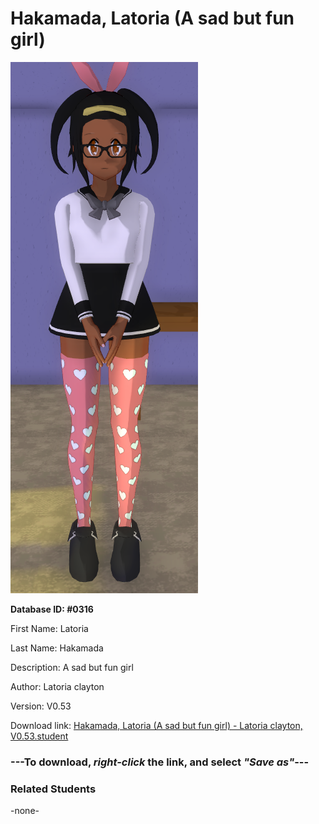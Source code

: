 # Hakamada, Latoria (A sad but fun girl)

<img src="../../Files/Images/Hakamada, Latoria (A sad but fun girl).png" title="Hakamada, Latoria (A sad but fun girl) - Latoria clayton, V0.53">

**Database ID: #0316**

First Name: Latoria

Last Name: Hakamada

Description: A sad but fun girl

Author: Latoria clayton

Version: V0.53

Download link: <a href="https://raw.githubusercontent.com/Arbiter1223/Daigaku-Gurashi-Custom-Students/master/Files/Student%20Files/Hakamada%2C%20Latoria%20(A%20sad%20but%20fun%20girl)%20-%20Latoria%20clayton%2C%20V0.53.student">Hakamada, Latoria (A sad but fun girl) - Latoria clayton, V0.53.student</a>

### ---**To download, _right-click_ the link, and select _"Save as"_**---

### Related Students

-none-

